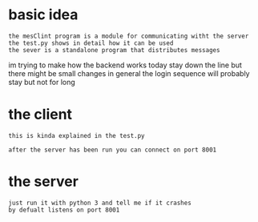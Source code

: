 # basic idea
    the mesClint program is a module for communicating witht the server
    the test.py shows in detail how it can be used
    the sever is a standalone program that distributes messages

im trying to make how the backend works today stay down the line but there might be small changes
    in general the login sequence will probably stay but not for long

# the client
    this is kinda explained in the test.py

    after the server has been run you can connect on port 8001

# the server
    just run it with python 3 and tell me if it crashes
    by defualt listens on port 8001


